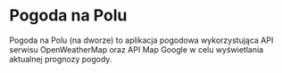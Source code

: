 # Pogoda na Polu
Pogoda na Polu (na dworze) to aplikacja pogodowa wykorzystująca API serwisu OpenWeatherMap oraz API Map Google w celu wyświetlania aktualnej prognozy pogody.
